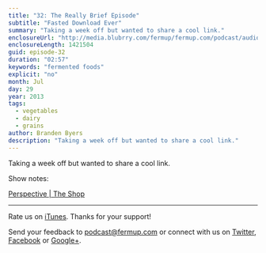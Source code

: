 ```yaml
---
title: "32: The Really Brief Episode"
subtitle: "Fasted Download Ever"
summary: "Taking a week off but wanted to share a cool link."
enclosureUrl: "http://media.blubrry.com/fermup/fermup.com/podcast/audio/fermup-32.mp3"
enclosureLength: 1421504
guid: episode-32
duration: "02:57"
keywords: "fermented foods"
explicit: "no"
month: Jul
day: 29
year: 2013
tags:
  - vegetables
  - dairy
  - grains
author: Branden Byers
description: "Taking a week off but wanted to share a cool link."
---
```

Taking a week off but wanted to share a cool link.

Show notes:

[Perspective | The Shop](http://culturedpickleshop.wordpress.com/2013/07/20/perspective/)

---

Rate us on [iTunes](http://itunes.apple.com/podcast/fermup-fermented-food-podcast/id593958494). Thanks for your support!

Send your feedback to <a href="mailto:podcast@fermup.com">podcast@fermup.com</a> or connect with us on [Twitter](https://twitter.com/fermup), [Facebook](http://www.facebook.com/fermup) or [Google+](https://plus.google.com/105180856926180817750).